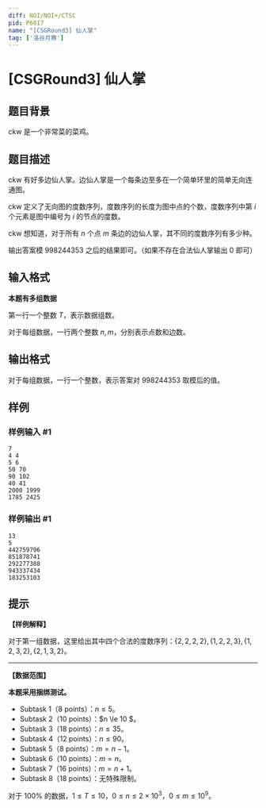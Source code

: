 ```yaml
---
diff: NOI/NOI+/CTSC
pid: P6017
name: "[CSGRound3] 仙人掌"
tag: ['洛谷月赛']
---
```

# [CSGRound3] 仙人掌
## 题目背景

ckw 是一个非常菜的菜鸡。
## 题目描述

ckw 有好多边仙人掌。边仙人掌是一个每条边至多在一个简单环里的简单无向连通图。 

ckw 定义了无向图的度数序列，度数序列的长度为图中点的个数，度数序列中第 $i$ 个元素是图中编号为 $i$ 的节点的度数。

ckw 想知道，对于所有 $n$ 个点 $m$ 条边的边仙人掌，其不同的度数序列有多少种。

输出答案模 $998244353$ 之后的结果即可。（如果不存在合法仙人掌输出 $0$ 即可）
## 输入格式

**本题有多组数据**

第一行一个整数 $T$，表示数据组数。

对于每组数据，一行两个整数 $n,m$，分别表示点数和边数。
## 输出格式

对于每组数据，一行一个整数，表示答案对 $998244353$ 取模后的值。
## 样例

### 样例输入 #1
```
7
4 4
5 6
50 70
90 102
40 41
2000 1999
1785 2425
```
### 样例输出 #1
```
13
5
442759796
851878741
292277388
943337434
183253103
```
## 提示

**【样例解释】**

对于第一组数据，这里给出其中四个合法的度数序列：$\{2,2,2,2\},\{1,2,2,3\},\{1,2,3,2\},\{2,1,3,2\}$。

---

**【数据范围】**

**本题采用捆绑测试。**

- Subtask 1（8 points）：$n \le 5$。
- Subtask 2（10 points）：$n \le 10 $。
- Subtask 3（18 points）：$n \le 35$。
- Subtask 4（12 points）：$n \le 90$。
- Subtask 5（8 points）：$m = n - 1$。
- Subtask 6（10 points）：$m = n$。
- Subtask 7（16 points）：$m = n + 1$。
- Subtask 8（18 points）：无特殊限制。

对于 $100\%$ 的数据，$1 \le T \le 10$，$0 \le n \le 2 \times 10^3$，$0 \le m \le 10^9$。

